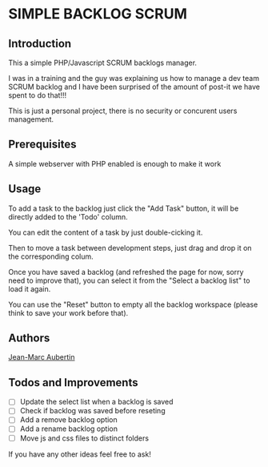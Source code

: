 # SIMPLE BACKLOG SCRUM

## Introduction

This a simple PHP/Javascript SCRUM backlogs manager.

I was in a training and the guy was explaining us how to manage a dev team SCRUM backlog and I have been surprised of the amount of post-it we have spent to do that!!!

This is just a personal project, there is no security or concurent users management.

## Prerequisites

A simple webserver with PHP enabled is enough to make it work

## Usage
To add a task to the backlog just click the "Add Task" button, it will be directly added to the 'Todo' column.

You can edit the content of a task by just double-cicking it.

Then to move a task between development steps, just drag and drop it on the corresponding colum.

Once you have saved a backlog (and refreshed the page for now, sorry need to improve that), you can select it from the "Select a backlog list" to load it again.

You can use the "Reset" button to empty all the backlog workspace (please think to save your work before that).

## Authors

[Jean-Marc Aubertin](https://github.com/jmwfr)

## Todos and Improvements

* [ ] Update the select list when a backlog is saved
* [ ] Check if backlog was saved before reseting
* [ ] Add a remove backlog option
* [ ] Add a rename backlog option
* [ ] Move js and css files to distinct folders

If you have any other ideas feel free to ask!   